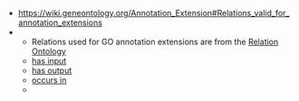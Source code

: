 - https://wiki.geneontology.org/Annotation_Extension#Relations_valid_for_annotation_extensions
-
	- Relations used for GO annotation extensions are from the [Relation Ontology](https://oborel.github.io/)
	- [has input](https://wiki.geneontology.org/Has_input)
	- [has output](https://wiki.geneontology.org/Has_output)
	- [occurs in](https://wiki.geneontology.org/Occurs_in)
	-